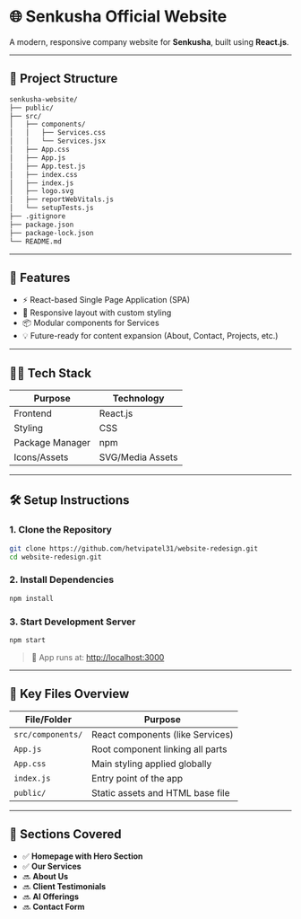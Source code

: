 # 🌐 Senkusha Official Website

A modern, responsive company website for **Senkusha**, built using **React.js**. 

---

## 📁 Project Structure

```bash
senkusha-website/
├── public/
├── src/
│   ├── components/
│   │   ├── Services.css
│   │   └── Services.jsx
│   ├── App.css
│   ├── App.js
│   ├── App.test.js
│   ├── index.css
│   ├── index.js
│   ├── logo.svg
│   ├── reportWebVitals.js
│   └── setupTests.js
├── .gitignore
├── package.json
├── package-lock.json
└── README.md
```

---

## 🚀 Features

- ⚡ React-based Single Page Application (SPA)
- 🎨 Responsive layout with custom styling
- 📦 Modular components for Services
- 💡 Future-ready for content expansion (About, Contact, Projects, etc.)

---

## 🧑‍💻 Tech Stack

| Purpose         | Technology      |
|------------------|------------------|
| Frontend         | React.js         |
| Styling          | CSS              |
| Package Manager  | npm              |
| Icons/Assets     | SVG/Media Assets |

---

## 🛠️ Setup Instructions

### 1. Clone the Repository

```bash
git clone https://github.com/hetvipatel31/website-redesign.git
cd website-redesign.git
```

### 2. Install Dependencies

```bash
npm install
```

### 3. Start Development Server

```bash
npm start
```

> 🔗 App runs at: [http://localhost:3000](http://localhost:3000)

---

## 📁 Key Files Overview

| File/Folder         | Purpose                                      |
|---------------------|----------------------------------------------|
| `src/components/`   | React components (like Services)             |
| `App.js`            | Root component linking all parts             |
| `App.css`           | Main styling applied globally                |
| `index.js`          | Entry point of the app                       |
| `public/`           | Static assets and HTML base file             |

---

## 💼 Sections Covered

- ✅ **Homepage with Hero Section**
- ✅ **Our Services**
- 🔜 **About Us**
- 🔜 **Client Testimonials**
- 🔜 **AI Offerings**
- 🔜 **Contact Form**


